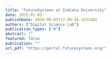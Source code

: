 ```yaml
---
title: "FutureSystems at Indiana University"
date: 2015-01-01
publishDate: 2019-09-03T17:49:36.153148Z
authors: ["Digital Science Lab"]
publication_types: ["0"]
abstract: ""
featured: false
publication: ""
url_pdf: "https://portal.futuresystems.org/"
---
```


